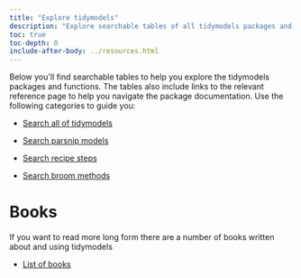 ```yaml
---
title: "Explore tidymodels"
description: "Explore searchable tables of all tidymodels packages and functions."
toc: true
toc-depth: 0
include-after-body: ../resources.html
---
```




Below you'll find searchable tables to help you explore the tidymodels packages and functions. The tables also include links to the relevant reference page to help you navigate the package documentation. Use the following categories to guide you:

* [Search all of tidymodels](all/index.qmd)

* [Search parsnip models](parsnip/index.qmd)

* [Search recipe steps](recipes/index.qmd)

* [Search broom methods](broom/index.qmd)

# Books

If you want to read more long form there are a number of books written about and using tidymodels

* [List of books](../books/index.qmd)
